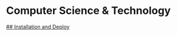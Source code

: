 # Computer Science & Technology

[## Installation and Deploy](https://doitlee911.github.io/believelee/computer/installanddeploy)
